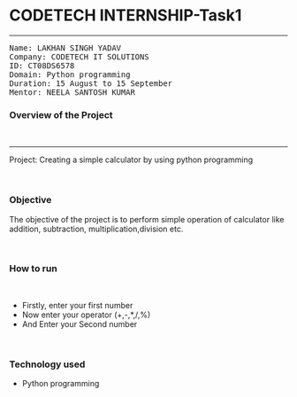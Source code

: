 # CODETECH INTERNSHIP-Task1 
<hr></hr>
<pre>
Name: LAKHAN SINGH YADAV
Company: CODETECH IT SOLUTIONS
ID: CT08DS6578
Domain: Python programming
Duration: 15 August to 15 September
Mentor: NEELA SANTOSH KUMAR </pre>

<h3>Overview of the Project</h3><br>
<hr>
<p>Project: Creating a simple calculator by using python programming</p> <br>
<h3>Objective</h3>
<p>The objective of the project is to perform simple operation of calculator like addition, subtraction, multiplication,division etc.</p><br>
<h3>How to run</h3><br>
<ul>
  <li>Firstly, enter your first number</li>
  <li>Now enter your operator (+,-,*,/,%) </li>
  <li>And Enter your Second number</li>
</ul><br>
<h3>Technology used</h3>
<ul>
  <li>Python programming</li>
</ul>


                             
